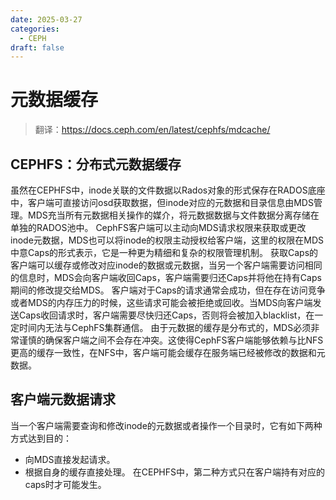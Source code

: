 ```yaml
---
date: 2025-03-27
categories:
  - CEPH
draft: false
---
```


# 元数据缓存 
> 翻译：https://docs.ceph.com/en/latest/cephfs/mdcache/

<!-- more -->

## CEPHFS：分布式元数据缓存
虽然在CEPHFS中，inode关联的文件数据以Rados对象的形式保存在RADOS底座中，客户端可直接访问osd获取数据，但inode对应的元数据和目录信息由MDS管理。MDS充当所有元数据相关操作的媒介，将元数据数据与文件数据分离存储在单独的RADOS池中。
CephFS客户端可以主动向MDS请求权限来获取或更改inode元数据，MDS也可以将inode的权限主动授权给客户端，这里的权限在MDS中意Caps的形式表示，它是一种更为精细和复杂的权限管理机制。
获取Caps的客户端可以缓存或修改对应inode的数据或元数据，当另一个客户端需要访问相同的信息时，MDS会向客户端收回Caps，客户端需要归还Caps并将他在持有Caps期间的修改提交给MDS。
客户端对于Caps的请求通常会成功，但在存在访问竞争或者MDS的内存压力的时候，这些请求可能会被拒绝或回收。当MDS向客户端发送Caps收回请求时，客户端需要尽快归还Caps，否则将会被加入blacklist，在一定时间内无法与CephFS集群通信。
由于元数据的缓存是分布式的，MDS必须非常谨慎的确保客户端之间不会存在冲突。这使得CephFS客户端能够依赖与比NFS更高的缓存一致性，在NFS中，客户端可能会缓存在服务端已经被修改的数据和元数据。

## 客户端元数据请求
当一个客户端需要查询和修改inode的元数据或者操作一个目录时，它有如下两种方式达到目的：
- 向MDS直接发起请求。
- 根据自身的缓存直接处理。
在CEPHFS中，第二种方式只在客户端持有对应的caps时才可能发生。

